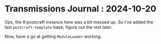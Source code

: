 # Transmissions Journal : 2024-10-20

Ops, the #:postcraft instance here was a bit messed up. So I've added the last `postcraft-template` base, figure out the rest later.

Now, have a go at getting `ModuleLoader` working.
